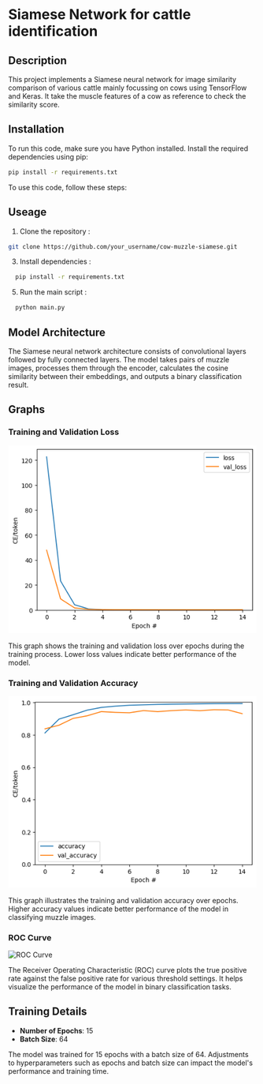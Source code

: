 # Siamese Network for cattle identification

## Description
This project implements a Siamese neural network for image similarity comparison of various cattle mainly focussing on cows using TensorFlow and Keras.
It take the muscle features of a cow as reference to check the similarity score.

## Installation
To run this code, make sure you have Python installed. Install the required dependencies using pip:

```bash
pip install -r requirements.txt
```
To use this code, follow these steps:


## Useage
1) Clone the repository :
  ```bash
  git clone https://github.com/your_username/cow-muzzle-siamese.git
```
3) Install dependencies :
```bash
  pip install -r requirements.txt
```
5) Run the main script :
```bash
  python main.py
```
## Model Architecture
The Siamese neural network architecture consists of convolutional layers followed by fully connected layers. The model takes pairs of muzzle images, processes them through the encoder, calculates the cosine similarity between their embeddings, and outputs a binary classification result.

## Graphs

### Training and Validation Loss

![Training and Validation Loss](images/Loss.png)

This graph shows the training and validation loss over epochs during the training process. Lower loss values indicate better performance of the model.

### Training and Validation Accuracy

![Training and Validation Accuracy](images/accuracy.png)

This graph illustrates the training and validation accuracy over epochs. Higher accuracy values indicate better performance of the model in classifying muzzle images.

### ROC Curve

![ROC Curve](images/roccurve.png)

The Receiver Operating Characteristic (ROC) curve plots the true positive rate against the false positive rate for various threshold settings. It helps visualize the performance of the model in binary classification tasks.

## Training Details

- **Number of Epochs**: 15
- **Batch Size**: 64

The model was trained for 15 epochs with a batch size of 64. Adjustments to hyperparameters such as epochs and batch size can impact the model's performance and training time.



